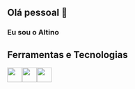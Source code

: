## Olá pessoal 👋
### Eu sou o Altino

## Ferramentas e Tecnologias

<img src="https://cdn.jsdelivr.net/gh/devicons/devicon/icons/jupyter/jupyter-original.svg" width="34" height="34"/><img loading="lazy" src="https://cdn.jsdelivr.net/gh/devicons/devicon/icons/python/python-original.svg" width="34" height="34"/><img src="https://cdn.jsdelivr.net/gh/devicons/devicon/icons/pandas/pandas-original.svg" width="34" height="34"/><!--img src="https://cdn.jsdelivr.net/gh/devicons/devicon/icons/pandas/pandas-original-wordmark.svg" width="34" height="34"/-->
          
<!--
**altsheu/altsheu** is a ✨ _special_ ✨ repository because its `README.md` (this file) appears on your GitHub profile.

Here are some ideas to get you started:

- 🔭 I’m currently working on ...
- 🌱 I’m currently learning ...
- 👯 I’m looking to collaborate on ...
- 🤔 I’m looking for help with ...
- 💬 Ask me about ...
- 📫 How to reach me: ...
- 😄 Pronouns: ...
- ⚡ Fun fact: ...
-->
